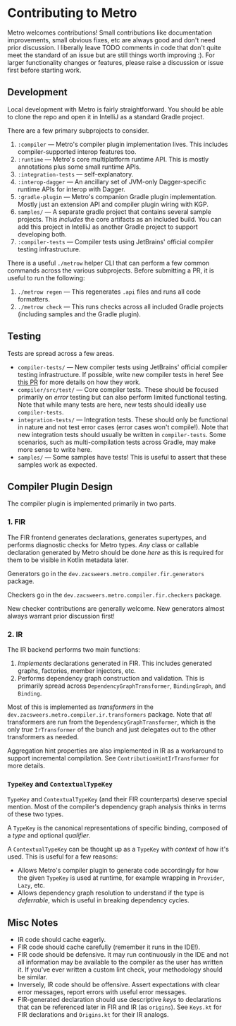 # Contributing to Metro

Metro welcomes contributions! Small contributions like documentation improvements, small obvious fixes, etc are always good and don't need prior discussion. I liberally leave TODO comments in code that don't quite meet the standard of an issue but are still things worth improving :). For larger functionality changes or features, please raise a discussion or issue first before starting work.

## Development

Local development with Metro is fairly straightforward. You should be able to clone the repo and open it in IntelliJ as a standard Gradle project.

There are a few primary subprojects to consider.

1. `:compiler` — Metro's compiler plugin implementation lives. This includes compiler-supported interop features too.
2. `:runtime` — Metro's core multiplatform runtime API. This is mostly annotations plus some small runtime APIs.
3. `:integration-tests` — self-explanatory.
4. `:interop-dagger` — An ancillary set of JVM-only Dagger-specific runtime APIs for interop with Dagger.
5. `:gradle-plugin` — Metro's companion Gradle plugin implementation. Mostly just an extension API and compiler plugin wiring with KGP.
6. `samples/` — A separate gradle project that contains several sample projects. This _includes_ the core artifacts as an included build. You can add this project in IntelliJ as another Gradle project to support developing both.
7. `:compiler-tests` — Compiler tests using JetBrains' official compiler testing infrastructure.

There is a useful `./metrow` helper CLI that can perform a few common commands across the various subprojects. Before submitting a PR, it is useful to run the following:

1. `./metrow regen` — This regenerates `.api` files and runs all code formatters.
2. `./metrow check` — This runs checks across all included Gradle projects (including samples and the Gradle plugin).

## Testing

Tests are spread across a few areas.

* `compiler-tests/` — New compiler tests using JetBrains' official compiler testing infrastructure. If possible, write new compiler tests in here! See [this PR](https://github.com/ZacSweers/metro/pull/128) for more details on how they work.
* `compiler/src/test/` — Core compiler tests. These should be focused primarily on _error_ testing but can also perform limited functional testing. Note that while many tests are here, new tests should ideally use `compiler-tests`.
* `integration-tests/` — Integration tests. These should only be functional in nature and not test error cases (error cases won't compile!). Note that new integration tests should usually be written in `compiler-tests`. Some scenarios, such as multi-compilation tests across Gradle, may make more sense to write here.
* `samples/` — Some samples have tests! This is useful to assert that these samples work as expected.

## Compiler Plugin Design

The compiler plugin is implemented primarily in two parts.

### 1. FIR

The FIR frontend generates declarations, generates supertypes, and performs diagnostic checks for Metro types. _Any_ class or callable declaration generated by Metro should be done _here_ as this is required for them to be visible in Kotlin metadata later.

Generators go in the `dev.zacsweers.metro.compiler.fir.generators` package.

Checkers go in the `dev.zacsweers.metro.compiler.fir.checkers` package.

New checker contributions are generally welcome. New generators almost always warrant prior discussion first!

### 2. IR

The IR backend performs two main functions:

1. _Implements_ declarations generated in FIR. This includes generated graphs, factories, member injectors, etc.
2. Performs dependency graph construction and validation. This is primarily spread across `DependencyGraphTransformer`, `BindingGraph`, and `Binding`.

Most of this is implemented as _transformers_ in the `dev.zacsweers.metro.compiler.ir.transformers` package. Note that _all_ transformers are run from the `DependencyGraphTransformer`, which is the only _true_ `IrTransformer` of the bunch and just delegates out to the other transformers as needed.

Aggregation hint properties are also implemented in IR as a workaround to support incremental compilation. See `ContributionHintIrTransformer` for more details.

### `TypeKey` and `ContextualTypeKey`

`TypeKey` and `ContextualTypeKey` (and their FIR counterparts) deserve special mention. Most of the compiler's dependency graph analysis thinks in terms of these two types.

A `TypeKey` is the canonical representations of specific binding, composed of a _type_ and optional _qualifier_.

A `ContextualTypeKey` can be thought up as a `TypeKey` _with context_ of how it's used. This is useful for a few reasons:

* Allows Metro's compiler plugin to generate code accordingly for how the given `TypeKey` is used at runtime, for example wrapping in `Provider`, `Lazy`, etc.
* Allows dependency graph resolution to understand if the type is _deferrable_, which is useful in breaking dependency cycles.

## Misc Notes

* IR code should cache eagerly.
* FIR code should cache carefully (remember it runs in the IDE!).
* FIR code should be defensive. It may run continuously in the IDE and not all information may be available to the compiler as the user has written it. If you've ever written a custom lint check, your methodology should be similar.
* Inversely, IR code should be offensive. Assert expectations with clear error messages, report errors with useful error messages.
* FIR-generated declaration should use descriptive _keys_ to declarations that can be referenced later in FIR and IR (as `origins`). See `Keys.kt` for FIR declarations and `Origins.kt` for their IR analogs.
